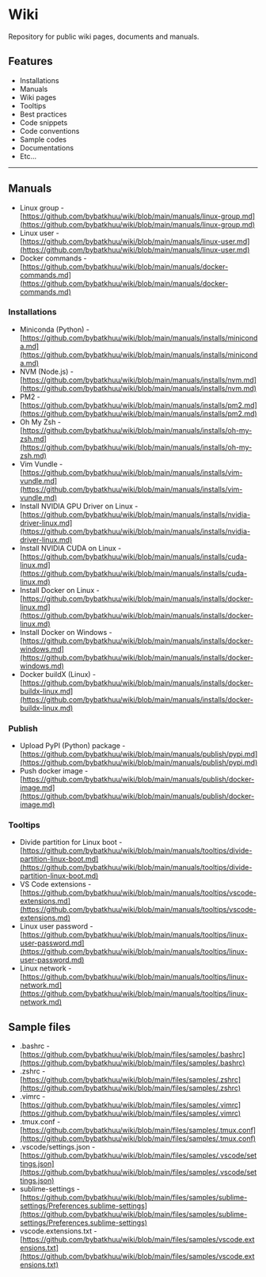 # Wiki

Repository for public wiki pages, documents and manuals.

## Features

* Installations
* Manuals
* Wiki pages
* Tooltips
* Best practices
* Code snippets
* Code conventions
* Sample codes
* Documentations
* Etc...

---

## Manuals

* Linux group - [https://github.com/bybatkhuu/wiki/blob/main/manuals/linux-group.md](https://github.com/bybatkhuu/wiki/blob/main/manuals/linux-group.md)
* Linux user - [https://github.com/bybatkhuu/wiki/blob/main/manuals/linux-user.md](https://github.com/bybatkhuu/wiki/blob/main/manuals/linux-user.md)
* Docker commands - [https://github.com/bybatkhuu/wiki/blob/main/manuals/docker-commands.md](https://github.com/bybatkhuu/wiki/blob/main/manuals/docker-commands.md)

### Installations

* Miniconda (Python) - [https://github.com/bybatkhuu/wiki/blob/main/manuals/installs/miniconda.md](https://github.com/bybatkhuu/wiki/blob/main/manuals/installs/miniconda.md)
* NVM (Node.js) - [https://github.com/bybatkhuu/wiki/blob/main/manuals/installs/nvm.md](https://github.com/bybatkhuu/wiki/blob/main/manuals/installs/nvm.md)
* PM2 - [https://github.com/bybatkhuu/wiki/blob/main/manuals/installs/pm2.md](https://github.com/bybatkhuu/wiki/blob/main/manuals/installs/pm2.md)
* Oh My Zsh - [https://github.com/bybatkhuu/wiki/blob/main/manuals/installs/oh-my-zsh.md](https://github.com/bybatkhuu/wiki/blob/main/manuals/installs/oh-my-zsh.md)
* Vim Vundle - [https://github.com/bybatkhuu/wiki/blob/main/manuals/installs/vim-vundle.md](https://github.com/bybatkhuu/wiki/blob/main/manuals/installs/vim-vundle.md)
* Install NVIDIA GPU Driver on Linux - [https://github.com/bybatkhuu/wiki/blob/main/manuals/installs/nvidia-driver-linux.md](https://github.com/bybatkhuu/wiki/blob/main/manuals/installs/nvidia-driver-linux.md)
* Install NVIDIA CUDA on Linux - [https://github.com/bybatkhuu/wiki/blob/main/manuals/installs/cuda-linux.md](https://github.com/bybatkhuu/wiki/blob/main/manuals/installs/cuda-linux.md)
* Install Docker on Linux - [https://github.com/bybatkhuu/wiki/blob/main/manuals/installs/docker-linux.md](https://github.com/bybatkhuu/wiki/blob/main/manuals/installs/docker-linux.md)
* Install Docker on Windows - [https://github.com/bybatkhuu/wiki/blob/main/manuals/installs/docker-windows.md](https://github.com/bybatkhuu/wiki/blob/main/manuals/installs/docker-windows.md)
* Docker buildX (Linux) - [https://github.com/bybatkhuu/wiki/blob/main/manuals/installs/docker-buildx-linux.md](https://github.com/bybatkhuu/wiki/blob/main/manuals/installs/docker-buildx-linux.md)

### Publish

* Upload PyPI (Python) package - [https://github.com/bybatkhuu/wiki/blob/main/manuals/publish/pypi.md](https://github.com/bybatkhuu/wiki/blob/main/manuals/publish/pypi.md)
* Push docker image - [https://github.com/bybatkhuu/wiki/blob/main/manuals/publish/docker-image.md](https://github.com/bybatkhuu/wiki/blob/main/manuals/publish/docker-image.md)

### Tooltips

* Divide partition for Linux boot - [https://github.com/bybatkhuu/wiki/blob/main/manuals/tooltips/divide-partition-linux-boot.md](https://github.com/bybatkhuu/wiki/blob/main/manuals/tooltips/divide-partition-linux-boot.md)
* VS Code extensions - [https://github.com/bybatkhuu/wiki/blob/main/manuals/tooltips/vscode-extensions.md](https://github.com/bybatkhuu/wiki/blob/main/manuals/tooltips/vscode-extensions.md)
* Linux user password - [https://github.com/bybatkhuu/wiki/blob/main/manuals/tooltips/linux-user-password.md](https://github.com/bybatkhuu/wiki/blob/main/manuals/tooltips/linux-user-password.md)
* Linux network - [https://github.com/bybatkhuu/wiki/blob/main/manuals/tooltips/linux-network.md](https://github.com/bybatkhuu/wiki/blob/main/manuals/tooltips/linux-network.md)

## Sample files

* .bashrc - [https://github.com/bybatkhuu/wiki/blob/main/files/samples/.bashrc](https://github.com/bybatkhuu/wiki/blob/main/files/samples/.bashrc)
* .zshrc - [https://github.com/bybatkhuu/wiki/blob/main/files/samples/.zshrc](https://github.com/bybatkhuu/wiki/blob/main/files/samples/.zshrc)
* .vimrc - [https://github.com/bybatkhuu/wiki/blob/main/files/samples/.vimrc](https://github.com/bybatkhuu/wiki/blob/main/files/samples/.vimrc)
* .tmux.conf - [https://github.com/bybatkhuu/wiki/blob/main/files/samples/.tmux.conf](https://github.com/bybatkhuu/wiki/blob/main/files/samples/.tmux.conf)
* .vscode/settings.json - [https://github.com/bybatkhuu/wiki/blob/main/files/samples/.vscode/settings.json](https://github.com/bybatkhuu/wiki/blob/main/files/samples/.vscode/settings.json)
* sublime-settings - [https://github.com/bybatkhuu/wiki/blob/main/files/samples/sublime-settings/Preferences.sublime-settings](https://github.com/bybatkhuu/wiki/blob/main/files/samples/sublime-settings/Preferences.sublime-settings)
* vscode.extensions.txt - [https://github.com/bybatkhuu/wiki/blob/main/files/samples/vscode.extensions.txt](https://github.com/bybatkhuu/wiki/blob/main/files/samples/vscode.extensions.txt)
